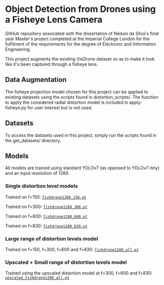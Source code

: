 # Object Detection from Drones using a Fisheye Lens Camera

GitHub repository associated with the dissertation of Nelson da Silva's final year Master's project completed at the Imperial College London for the fulfilment of the requirements for the degree of Electronic and Information Engineering.

This project augments the existing VisDrone dataset so as to make it look like it's been captured through a fisheye lens.

## Data Augmentation
The fisheye projection model chosen for this project can be applied to existing datasets using the scripts found in distortion_scripts/. The function to apply the considered radial distortion model is included in apply-fisheye.py for user interest but is not used.

## Datasets
To access the datasets used in this project, simply run the scripts found in the get_datasets/ directory.

## Models
All models are trained using standard YOLOv7 (as opposed to YOLOv7-tiny) and an input resolution of 1280.

### Single distortion level models
Trained on f=150: 
[`fishdrone1280_150.pt`](https://github.com/Nelson-da-Silva/yolov7_VisDrone/releases/download/Models/fishdrone1280_150.pt)

Trained on f=300:
[`fishdrone1280_300.pt`](https://github.com/Nelson-da-Silva/yolov7_VisDrone/releases/download/Models/fishdrone1280_300.pt)

Trained on f=600:
[`fishdrone1280_600.pt`](https://github.com/Nelson-da-Silva/yolov7_VisDrone/releases/download/Models/fishdrone1280_600.pt)

Trained on f=830:
[`fishdrone1280_830.pt`](https://github.com/Nelson-da-Silva/yolov7_VisDrone/releases/download/Models/fishdrone1280_830.pt)

### Large range of distortion levels model
Trained on f=150, f=300, f=600 and f=830: [`fishdrone1280_all.pt`](https://github.com/Nelson-da-Silva/yolov7_VisDrone/releases/download/Models/fishdrone1280_all.pt)

### Upscaled + Small range of distortion levels model
Trained using the upscaled distortion model at f=300, f=600 and f=830: [`upscaled_fishdrone1280_all.pt`](https://github.com/Nelson-da-Silva/yolov7_VisDrone/releases/download/Models/upscaled_fishdrone1280_all.pt)
